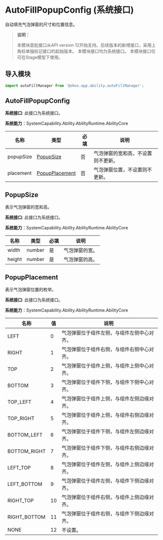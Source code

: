 # AutoFillPopupConfig (系统接口)

自动填充气泡弹窗的尺寸和位置信息。

> **说明：**
> 
> 本模块首批接口从API version 12开始支持。后续版本的新增接口，采用上角标单独标记接口的起始版本。
> 本模块接口均为系统接口。
> 本模块接口仅可在Stage模型下使用。

## 导入模块

```ts
import autoFillManager from '@ohos.app.ability.autoFillManager';
```

## AutoFillPopupConfig

**系统接口**: 此接口为系统接口。

**系统能力**：SystemCapability.Ability.AbilityRuntime.AbilityCore

| 名称    | 类型           | 必填 | 说明                                       |
| --------- | -------------- | ---- | ------------------------------------------ |
| popupSize | [PopupSize](#popupsize)      | 否   | 气泡弹窗的宽和高，不设置则不更新。 |
| placement | [PopupPlacement](#popupplacement) | 否   | 气泡弹窗位置，不设置则不更新。|

## PopupSize

表示气泡弹窗的宽和高。

**系统接口**: 此接口为系统接口。

**系统能力**：SystemCapability.Ability.AbilityRuntime.AbilityCore

| 名称 | 类型   | 必填 | 说明            |
| ------ | ------ | ---- | --------------- |
| width  | number | 是   | 气泡弹窗的宽。 |
| height | number | 是   | 气泡弹窗的高。 |

## PopupPlacement

表示气泡弹窗位置的枚举。

**系统接口**: 此接口为系统接口。

**系统能力**：SystemCapability.Ability.AbilityRuntime.AbilityCore

| 名称         | 值  | 说明                               |
| ------------ | --- | --------------------------------- |
| LEFT         |  0  |气泡弹窗位于组件左侧，与组件左侧中心对齐。 |
| RIGHT        |  1  |气泡弹窗位于组件右侧，与组件右侧中心对齐。 |
| TOP          |  2  |气泡弹窗位于组件上侧，与组件上侧中心对齐。 |
| BOTTOM       |  3  |气泡弹窗位于组件下侧，与组件下侧中心对齐。 |
| TOP_LEFT     |  4  |气泡弹窗位于组件上侧，与组件左侧边缘对齐。 |
| TOP_RIGHT    |  5  |气泡弹窗位于组件上侧，与组件右侧边缘对齐。 |
| BOTTOM_LEFT  |  6  |气泡弹窗位于组件下侧，与组件左侧边缘对齐。 |
| BOTTOM_RIGHT |  7  |气泡弹窗位于组件下侧，与组件右侧边缘对齐。 |
| LEFT_TOP     |  8  |气泡弹窗位于组件左侧，与组件上侧边缘对齐。 |
| LEFT_BOTTOM  |  9  |气泡弹窗位于组件左侧，与组件下侧边缘对齐。 |
| RIGHT_TOP    |  10 |气泡弹窗位于组件右侧，与组件上侧边缘对齐。 |
| RIGHT_BOTTOM |  11 |气泡弹窗位于组件右侧，与组件下侧边缘对齐。 |
| NONE         |  12 |不设置。                                |